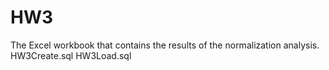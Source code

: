 # HW3
  The Excel workbook that contains the results of the normalization analysis.
  HW3Create.sql
  HW3Load.sql
